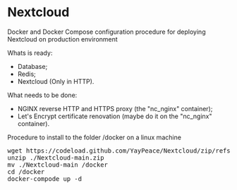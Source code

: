 # Nextcloud
Docker and Docker Compose configuration procedure for deploying Nextcloud on production environment

Whats is ready:
- Database;
- Redis;
- Nextcloud (Only in HTTP).

What needs to be done:
- NGINX reverse HTTP and HTTPS proxy (the "nc_nginx" container);
- Let's Encrypt certificate renovation (maybe do it on the "nc_nginx" container).


Procedure to install to the folder /docker on a linux machine
<pre>
wget https://codeload.github.com/YayPeace/Nextcloud/zip/refs/heads/main
unzip ./Nextcloud-main.zip
mv ./Nextcloud-main /docker
cd /docker
docker-compode up -d
</pre>
